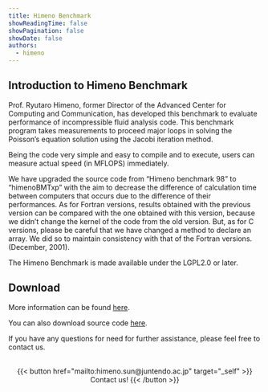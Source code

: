 ```yaml
---
title: Himeno Benchmark
showReadingTime: false
showPagination: false
showDate: false
authors:
  - himeno
---
```

## Introduction to Himeno Benchmark
Prof. Ryutaro Himeno, former Director of the Advanced Center for Computing and Communication, has developed this benchmark to evaluate performance of incompressible fluid analysis code. This benchmark program takes measurements to proceed major loops in solving the Poisson’s equation solution using the Jacobi iteration method.

Being the code very simple and easy to compile and to execute, users can measure actual speed (in MFLOPS) immediately.
 
We have upgraded the source code from “Himeno benchmark 98” to “himenoBMTxp” with the aim to decrease the difference of calculation time between computers that occurs due to the difference of their performances. As for Fortran versions, results obtained with the previous version can be compared with the one obtained with this version, because we didn’t change the kernel of the code from the old version. But, as for C versions, please be careful that we have changed a method to declare an array. We did so to maintain consistency with that of the Fortran versions. (December, 2001).

The Himeno Benchmark is made available under the LGPL2.0 or later.

## Download
More information can be found [here](https://i.riken.jp/en/supercom/documents/himenobmt/).

You can also download source code [here](https://i.riken.jp/en/supercom/documents/himenobmt/download/).

If you have any questions for need for further assistance, please feel free to contact us.

<br>

<div style="text-align: center">
{{< button href="mailto:himeno.sun@juntendo.ac.jp" target="_self" >}}
Contact us!
{{< /button >}}
</div>

